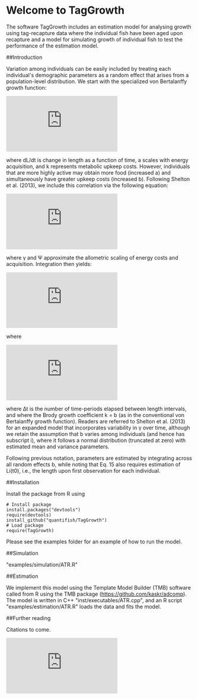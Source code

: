 Welcome to TagGrowth
==========

The software TagGrowth includes an estimation model for analysing growth using
tag-recapture data where the individual fish have been aged upon recapture and a
model for simulating growth of individual fish to test the performance of the
estimation model.


##Introduction 

Variation among individuals can be easily included by treating
each individual's demographic parameters as a random effect that arises from a
population-level distribution. We start with the specialized von Bertalanffy
growth function:

![equation](http://latex.codecogs.com/gif.latex?%5Cfrac%7BdL%7D%7Bdt%7D%20%3D%20a%20-%20kL)

where dL/dt is change in length as a function of time, a scales with energy
acquisition, and k represents metabolic upkeep costs. However, individuals that
are more highly active may obtain more food (increased a) and simultaneously
have greater upkeep costs (increased b). Following Shelton et al. (2013), we
include this correlation via the following equation:

![equation](http://latex.codecogs.com/gif.latex?a_i%20%3D%20%5Cgamma%20k_i%5E%5Cpsi)

where γ and Ψ approximate the allometric scaling of energy costs and
acquisition. Integration then yields:

![equation](http://latex.codecogs.com/gif.latex?L%28t&plus;%5CDelta_t%29%3DL%28t%29%5Cexp%5Cleft%28%5Cfrac%7B-k%7D%7Bn_%5CDelta%7D%5CDelta_t%5Cright%29&plus;%5Cleft%28%5Cfrac%7B-k%7D%7Bn_%5CDelta%7D%5Cright%29%5E%7B%5Cpsi-1%7D%5Cleft%281-%5Cexp%5Cleft%28%5Cfrac%7B-k%7D%7Bn_%5CDelta%7D%5Cright%29%5Cright%29%5Cfrac%7B%5Cgamma%7D%7Bn_%5CDelta%7D%5Csum%5E%7B%5CDelta_t-1%7D_%7Bj%3D1%7D%5Cexp%5Cleft%28%5Cfrac%7B-k%7D%7Bn_%5CDelta%7Dj%5Cright%29&plus;z_%7B%5CDelta_t%7D)

where

![equation](http://latex.codecogs.com/gif.latex?z_%7B%5CDelta_t%7D%20%5Csim%20%5Cmathcal%7BN%7D%20%5Cleft%280%2C%20%5Csigma%5E2_z%20%5Cleft%5B%20%5Cleft%28%20%5Cfrac%7B-k%7D%7Bn_%5CDelta%7D%20%5Cright%29%5E%7B%5Cpsi-1%7D%20%5Cleft%28%201%20-%20%5Cexp%20%5Cleft%28%20%5Cfrac%7B-k%7D%7Bn_%5CDelta%7D%20%5Cright%20%29%20%5Cright%20%29%20%5Cright%5D%5E2%20%5Csum%5E%7B%5CDelta_t%20-%201%7D_%7Bj%3D1%7D%20%5Cexp%20%5Cleft%28%20-2%20%5Cfrac%7B-k%7D%7Bn_%5CDelta%7D%20j%20%5Cright%20%29%20%5Cright%29)

where Δt is the number of time-periods elapsed between length intervals, and
where the Brody growth coefficient k = b (as in the conventional von Bertalanffy
growth function). Readers are referred to Shelton et al. (2013) for an expanded
model that incorporates variability in γ over time, although we retain the
assumption that b varies among individuals (and hence has subscript i), where it
follows a normal distribution (truncated at zero) with estimated mean and
variance parameters.

Following previous notation, parameters are estimated by integrating across all
random effects b, while noting that Eq. 15 also requires estimation of Li(t0),
i.e., the length upon first observation for each individual.


##Installation

Install the package from R using

    # Install package
    install.packages("devtools")
    require(devtools)
    install_github("quantifish/TagGrowth")
    # Load package
    require(TagGrowth)

Please see the examples folder for an example of how to run the model.


##Simulation

"examples/simulation/ATR.R"


##Estimation 

We implement this model using the Template Model Builder (TMB) software called
from R using the TMB package (https://github.com/kaskr/adcomp). The model is
written in C++ "inst/executables/ATR.cpp", and an R script
"examples/estimation/ATR.R" loads the data and fits the model.


##Further reading

Citations to come.


![equation](http://latex.codecogs.com/gif.latex?1%2Bsin%28mc%5E2%29%0D%0A)
